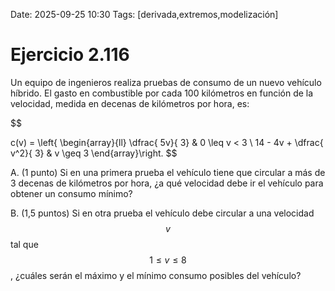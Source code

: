 Date: 2025-09-25 10:30
Tags: [derivada,extremos,modelización]

# Ejercicio 2.116

 
Un equipo de ingenieros realiza pruebas de consumo de un nuevo vehículo híbrido. El gasto en combustible por cada 100 kilómetros en función de la velocidad, medida en decenas de kilómetros por hora, es:

$$
 
c(v) = \left\{ \begin{array}{ll}
\dfrac{ 5v}{ 3} &  0  \leq  v < 3 \\
 14 - 4v + \dfrac{ v^2}{ 3} &  v  \geq  3
\end{array}\right.
$$

A.   (1 punto) Si en una primera prueba el vehículo tiene que circular a más de 3 decenas de kilómetros por hora, ¿a qué velocidad debe ir el vehículo para obtener un consumo mínimo?

B.   (1,5 puntos) Si en otra prueba el vehículo debe circular a una velocidad  $$ v$$   tal que  $$ 1  \leq  v  \leq  8$$  , ¿cuáles serán el máximo y el mínimo consumo posibles del vehículo?

